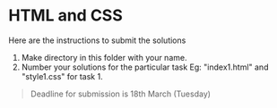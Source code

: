 # HTML and CSS

Here are the instructions to submit the solutions

1. Make directory in this folder with your name.
2. Number your solutions for the particular task Eg: "index1.html" and "style1.css" for task 1.

> Deadline for submission is 18th March (Tuesday)
